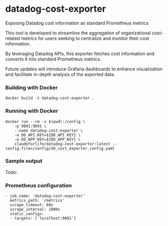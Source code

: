 # datadog-cost-exporter
Exposing Datadog cost information as standard Prometheus metrics

This tool is developed to streamline the aggregation of organizational cost-related metrics for users seeking to centralize and monitor their cost information.

By leveraging Datadog APIs, this exporter fetches cost information and converts it into standard Prometheus metrics.

Future updates will introduce Grafana dashboards to enhance visualization and facilitate in-depth analysis of the exported data.


### Building with Docker

```
docker build -t datadog-cost-exporter .
```

### Running with Docker

```
docker run --rm -v $(pwd):/config \
    -p 9091:9091 \
    --name datadog-cost-exporter \
    -e DD_API_KEY=${DD_API_KEY} \
    -e DD_APP_KEY=${DD_APP_KEY} \
    claudeforlife/datadog-cost-exporter:latest --config.file=/config/dd_cost_exporter_config.yaml
```

### Sample output

Todo:

### Prometheus configuration

```
- job_name: 'datadog-cost-exporter'
  metrics_path: '/metrics'
  scrape_timeout: 60s
  scrape_interval: 1800s
  static_configs:
  - targets: ['localhost:9091']
```
